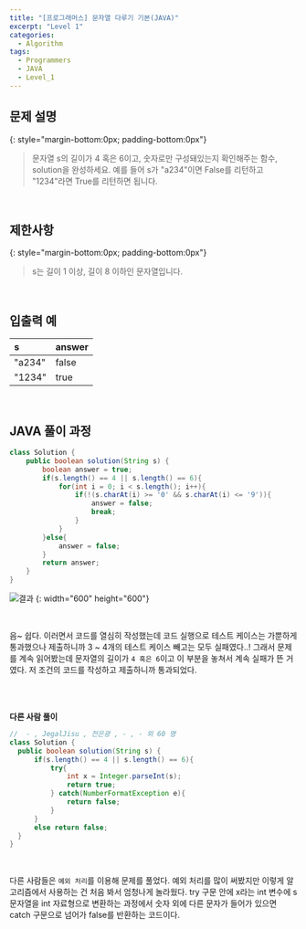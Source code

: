 ```yaml
---
title: "[프로그래머스] 문자열 다루기 기본(JAVA)"
excerpt: "Level 1"
categories: 
  - Algorithm
tags: 
  - Programmers
  - JAVA
  - Level_1
---
```


## 문제 설명
{: style="margin-bottom:0px; padding-bottom:0px"}

> 문자열 s의 길이가 4 혹은 6이고, 숫자로만 구성돼있는지 확인해주는 함수, solution을 완성하세요. 예를 들어 s가 "a234"이면 False를 리턴하고 "1234"라면 True를 리턴하면 됩니다.
<br>

## 제한사항
{: style="margin-bottom:0px; padding-bottom:0px"}
> s는 길이 1 이상, 길이 8 이하인 문자열입니다.
<br>

## 입출력 예

|s|answer|
|:------|:------|
|"a234"|false|
|"1234"|true|


<br>

## JAVA 풀이 과정

```java
class Solution {
    public boolean solution(String s) {
        boolean answer = true;
        if(s.length() == 4 || s.length() == 6){
            for(int i = 0; i < s.length(); i++){
                if(!(s.charAt(i) >= '0' && s.charAt(i) <= '9')){
                    answer = false;
                    break;
                }
            }
        }else{
            answer = false;
        }
        return answer;
    }
}
```

![결과](https://user-images.githubusercontent.com/70805241/115147459-05561c00-a096-11eb-9543-6c29a9fc7f3c.png)
{: width="600" height="600"}

<br>

음~ 쉽다. 이러면서 코드를 열심히 작성했는데 코드 실행으로 테스트 케이스는 가뿐하게 통과했으나 제출하니까 3 ~ 4개의 테스트 케이스 빼고는 모두 실패였다..! 그래서 문제를 계속 읽어봤는데 문자열의 길이가 `4 혹은 6`이고 이 부분을 놓쳐서 계속 실패가 뜬 거였다. 저 조건의 코드를 작성하고 제출하니까 통과되었다.



<br><br>




**다른 사람 풀이** <br>
```java
//  - , JegalJisu , 전은광 , - , - 외 60 명
class Solution {
  public boolean solution(String s) {
      if(s.length() == 4 || s.length() == 6){
          try{
              int x = Integer.parseInt(s);
              return true;
          } catch(NumberFormatException e){
              return false;
          }
      }
      else return false;
  }
}
```

<br>

다른 사람들은 `예외 처리`를 이용해 문제를 풀었다. 예외 처리를 많이 써봤지만 이렇게 알고리즘에서 사용하는 건 처음 봐서 엄청나게 놀라웠다. try 구문 안에 x라는 int 변수에 s 문자열을 int 자료형으로 변환하는 과정에서 숫자 외에 다른 문자가 들어가 있으면 catch 구문으로 넘어가 false를 반환하는 코드이다.

